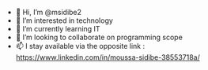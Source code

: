 - 👋 Hi, I’m @msidibe2
- 👀 I’m interested in technology
- 🌱 I’m currently learning IT
- 💞️ I’m looking to collaborate on programming scope
- 📫 I stay available via the opposite link :  https://www.linkedin.com/in/moussa-sidibe-38553718a/

<!---
msidibe2/msidibe2 is a ✨ special ✨ repository because its `README.md` (this file) appears on your GitHub profile.
You can click the Preview link to take a look at your changes.
--->
